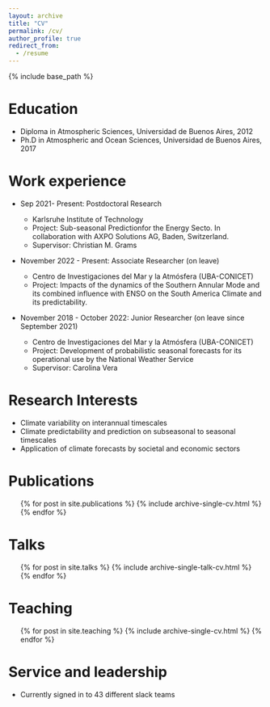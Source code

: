 ```yaml
---
layout: archive
title: "CV"
permalink: /cv/
author_profile: true
redirect_from:
  - /resume
---
```


{% include base_path %}

Education
======
* Diploma in Atmospheric Sciences, Universidad de Buenos Aires, 2012
* Ph.D in Atmospheric and Ocean Sciences, Universidad de Buenos Aires, 2017

Work experience
======
* Sep 2021- Present: Postdoctoral Research
  * Karlsruhe Institute of Technology
  * Project: Sub-seasonal Predictionfor the Energy Secto. In collaboration with AXPO Solutions AG, Baden, Switzerland.
  * Supervisor: Christian M. Grams
  
* November 2022 - Present: Associate Researcher (on leave)
  * Centro de Investigaciones del Mar y la Atmósfera (UBA-CONICET)
  * Project: Impacts of the dynamics of the Southern Annular Mode and its combined influence with ENSO on the South America Climate and its predictability.
  
  
* November 2018 - October 2022: Junior Researcher (on leave since September 2021)
  * Centro de Investigaciones del Mar y la Atmósfera (UBA-CONICET)
  * Project: Development of probabilistic seasonal forecasts for its operational use by the National Weather Service
  * Supervisor: Carolina Vera
  
Research Interests
======
* Climate variability on interannual timescales
* Climate predictability and prediction on subseasonal to seasonal timescales
* Application of climate forecasts by societal and economic sectors

Publications
======
  <ul>{% for post in site.publications %}
    {% include archive-single-cv.html %}
  {% endfor %}</ul>
  
Talks
======
  <ul>{% for post in site.talks %}
    {% include archive-single-talk-cv.html %}
  {% endfor %}</ul>
  
Teaching
======
  <ul>{% for post in site.teaching %}
    {% include archive-single-cv.html %}
  {% endfor %}</ul>
  
Service and leadership
======
* Currently signed in to 43 different slack teams
